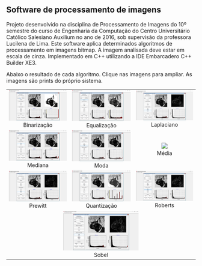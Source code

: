 ## Software de processamento de imagens

Projeto desenvolvido na disciplina de Processamento de Imagens do 10º semestre do curso de Engenharia da Computação do Centro Universitário Católico Salesiano Auxilium no ano de 2016, sob supervisão da professora Lucilena de Lima. Este software aplica determinados algoritmos de processamento em imagens bitmap. A imagem analisada deve estar em escala de cinza. Implementado em C++ utilizando a IDE Embarcadero C++ Builder XE3.

Abaixo o resultado de cada algoritmo. Clique nas imagens para ampliar. As imagens são prints do próprio sistema.


<table>
	<tr>
		<td align="center">
			<img src="https://github.com/simastech-com/ProcessamentoDeImagensAlgoritmos/blob/main/img/Binariza%C3%A7%C3%A3o.png" width="200"/>
			<br/>Binarização
		</td>
		<td align="center">
			<img src="https://github.com/simastech-com/ProcessamentoDeImagensAlgoritmos/blob/main/img/Equaliza%C3%A7%C3%A3o.png" width="200"/>
			<br/>Equalização
		</td>
		<td align="center">
			<img src="https://github.com/simastech-com/ProcessamentoDeImagensAlgoritmos/blob/main/img/Laplaciano.png" width="200"/>
			<br/>Laplaciano
		</td>
	</tr>
	<tr>
		<td align="center">
			<img src="https://github.com/simastech-com/ProcessamentoDeImagensAlgoritmos/blob/main/img/Mediana.png" width="200"/>
			<br/>Mediana
		</td>
		<td align="center">
			<img src="https://github.com/simastech-com/ProcessamentoDeImagensAlgoritmos/blob/main/img/Moda.png" width="200"/>
			<br/>Moda
		</td>
		<td align="center">
			<img src="https://github.com/simastech-com/ProcessamentoDeImagensAlgoritmos/blob/main/img/M%C3%A9dia.png" width="200"/>
			<br/>Média
		</td>
	</tr>
	<tr>
		<td align="center">
			<img src="https://github.com/simastech-com/ProcessamentoDeImagensAlgoritmos/blob/main/img/Prewitt.png" width="200"/>
			<br/>Prewitt
		</td>
		<td align="center">
			<img src="https://github.com/simastech-com/ProcessamentoDeImagensAlgoritmos/blob/main/img/Quantiza%C3%A7%C3%A3o.png" width="200"/>
			<br/>Quantização
		</td>
		<td align="center">
			<img src="https://github.com/simastech-com/ProcessamentoDeImagensAlgoritmos/blob/main/img/Roberts.png" width="200"/>
			<br/>Roberts
		</td>
	</tr>
	<tr>
		<td align="center" colspan="3">
			<img src="https://github.com/simastech-com/ProcessamentoDeImagensAlgoritmos/blob/main/img/Sobel.png" width="200"/>
			<br/>Sobel
		</td>
	</tr>
</table>
